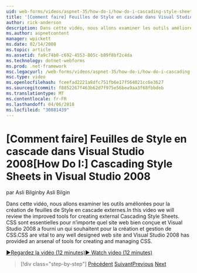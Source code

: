```yaml
---
uid: web-forms/videos/aspnet-35/how-do-i/how-do-i-cascading-style-sheets-in-visual-studio-2008
title: '[Comment faire] Feuilles de Style en cascade dans Visual Studio 2008 | Documents Microsoft'
author: rick-anderson
description: Dans cette vidéo, nous allons examiner les outils améliorées pour la création de feuilles de Style en cascade externes. CSS sont essentielles aux 2 de Visual Studio et bien conçue site web...
ms.author: aspnetcontent
manager: wpickett
ms.date: 02/14/2008
ms.topic: article
ms.assetid: fa9c74b0-c692-4553-805c-b89f8bf2c4da
ms.technology: dotnet-webforms
ms.prod: .net-framework
msc.legacyurl: /web-forms/videos/aspnet-35/how-do-i/how-do-i-cascading-style-sheets-in-visual-studio-2008
msc.type: video
ms.openlocfilehash: fceefad2221a8dfc751fb6e17f564021cc6e3627
ms.sourcegitcommit: f8852267f463b62d7f975e56bea9aa3f68fbbdeb
ms.translationtype: MT
ms.contentlocale: fr-FR
ms.lasthandoff: 04/06/2018
ms.locfileid: "30881439"
---
```

<a name="how-do-i-cascading-style-sheets-in-visual-studio-2008"></a><span data-ttu-id="a7b7b-104">[Comment faire] Feuilles de Style en cascade dans Visual Studio 2008</span><span class="sxs-lookup"><span data-stu-id="a7b7b-104">[How Do I:] Cascading Style Sheets in Visual Studio 2008</span></span>
====================
<span data-ttu-id="a7b7b-105">par Asli Bilgin</span><span class="sxs-lookup"><span data-stu-id="a7b7b-105">by Asli Bilgin</span></span>

<span data-ttu-id="a7b7b-106">Dans cette vidéo, nous allons examiner les outils améliorées pour la création de feuilles de Style en cascade externes.</span><span class="sxs-lookup"><span data-stu-id="a7b7b-106">In this video we will review the improved tools for creating external Cascading Style Sheets.</span></span> <span data-ttu-id="a7b7b-107">CSS sont essentielles pour n’importe quel site web bien conçue et Visual Studio 2008 a fourni un qui souhaitent pour la création et gestion de CSS.</span><span class="sxs-lookup"><span data-stu-id="a7b7b-107">CSS are vital to any well designed web site and Visual Studio 2008 has provided an arsenal of tools for creating and managing CSS.</span></span>

[<span data-ttu-id="a7b7b-108">&#9654;Regardez la vidéo (12 minutes)</span><span class="sxs-lookup"><span data-stu-id="a7b7b-108">&#9654; Watch video (12 minutes)</span></span>](https://channel9.msdn.com/Blogs/ASP-NET-Site-Videos/how-do-i-cascading-style-sheets-in-visual-studio-2008)

> [!div class="step-by-step"]
> <span data-ttu-id="a7b7b-109">[Précédent](how-do-i-create-nested-master-page-in-visual-studio-2008.md)
> [Suivant](how-do-i-working-with-visual-studio-2008-net-framework.md)</span><span class="sxs-lookup"><span data-stu-id="a7b7b-109">[Previous](how-do-i-create-nested-master-page-in-visual-studio-2008.md)
[Next](how-do-i-working-with-visual-studio-2008-net-framework.md)</span></span>
